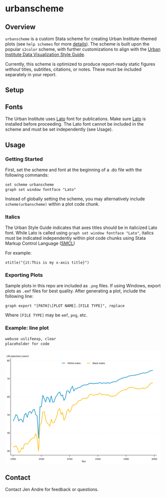 # urbanscheme

## Overview
`urbanscheme` is a custom Stata scheme for creating Urban Institute-themed plots (see `help schemes` for more [details](https://www.stata.com/manuals/g-4schemesintro.pdf)). The scheme is built upon the popular `s2color` scheme, with further customizations to align with the [Urban Institute Data Visualization Style Guide](https://urbaninstitute.github.io/graphics-styleguide/).

Currently, this scheme is optimized to produce report-ready static figures *without* titles, subtitles, citations, or notes. These must be included separately in your report.

## Setup

## Fonts
The Urban Institute uses [Lato](https://fonts.google.com/specimen/Lato) font for publications. Make sure [Lato](https://fonts.google.com/specimen/Lato) is installed before proceeding. The Lato font cannot be included in the scheme and must be set independently (see Usage).

## Usage

### Getting Started
First, set the scheme and font at the beginning of a .do file with the following commands:
```
set scheme urbanscheme
graph set window fontface "Lato"
```
Instead of globally setting the scheme, you may alternatively include `scheme(urbanscheme)` within a plot code chunk.

### Italics
The Urban Style Guide indicates that axes titles should be in italicized Lato font. While Lato is called using `graph set window fontface "Lato"`, italics must be indicated independently within plot code chunks using Stata Markup Control Language ([SMCL](https://www.stata.com/manuals/g-4text.pdf#g-4text))

For example:
```
xtitle("{it:This is my x-axis title}")
```

### Exporting Plots
Sample plots in this repo are included as `.png` files. If using Windows, export plots as `.emf` files for best quality. 
After generating a plot, include the following line:
```
graph export "[PATH]\[PLOT NAME].[FILE TYPE]", replace
```
Where `[FILE TYPE]` may be `emf`, `png`, etc.

### Example: line plot
```
webuse uslifeexp, clear
placeholder for code
```
![Sample line plot](sample-plots/line-plot.png)

## Contact
Contact Jen Andre for feedback or questions.
